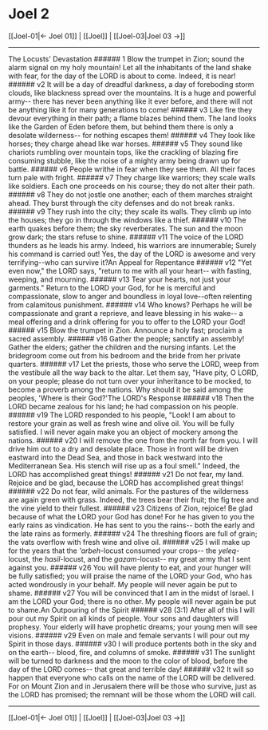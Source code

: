 # Joel 2

[[Joel-01|← Joel 01]] | [[Joel]] | [[Joel-03|Joel 03 →]]
***

The Locusts' Devastation ###### 1 Blow the trumpet in Zion; sound the alarm signal on my holy mountain! Let all the inhabitants of the land shake with fear, for the day of the LORD is about to come. Indeed, it is near! ###### v2 It will be a day of dreadful darkness, a day of foreboding storm clouds, like blackness spread over the mountains. It is a huge and powerful army-- there has never been anything like it ever before, and there will not be anything like it for many generations to come! ###### v3 Like fire they devour everything in their path; a flame blazes behind them. The land looks like the Garden of Eden before them, but behind them there is only a desolate wilderness-- for nothing escapes them! ###### v4 They look like horses; they charge ahead like war horses. ###### v5 They sound like chariots rumbling over mountain tops, like the crackling of blazing fire consuming stubble, like the noise of a mighty army being drawn up for battle. ###### v6 People writhe in fear when they see them. All their faces turn pale with fright. ###### v7 They charge like warriors; they scale walls like soldiers. Each one proceeds on his course; they do not alter their path. ###### v8 They do not jostle one another; each of them marches straight ahead. They burst through the city defenses and do not break ranks. ###### v9 They rush into the city; they scale its walls. They climb up into the houses; they go in through the windows like a thief. ###### v10 The earth quakes before them; the sky reverberates. The sun and the moon grow dark; the stars refuse to shine. ###### v11 The voice of the LORD thunders as he leads his army. Indeed, his warriors are innumerable; Surely his command is carried out! Yes, the day of the LORD is awesome and very terrifying--who can survive it?An Appeal for Repentance ###### v12 "Yet even now," the LORD says, "return to me with all your heart-- with fasting, weeping, and mourning. ###### v13 Tear your hearts, not just your garments." Return to the LORD your God, for he is merciful and compassionate, slow to anger and boundless in loyal love--often relenting from calamitous punishment. ###### v14 Who knows? Perhaps he will be compassionate and grant a reprieve, and leave blessing in his wake-- a meal offering and a drink offering for you to offer to the LORD your God! ###### v15 Blow the trumpet in Zion. Announce a holy fast; proclaim a sacred assembly. ###### v16 Gather the people; sanctify an assembly! Gather the elders; gather the children and the nursing infants. Let the bridegroom come out from his bedroom and the bride from her private quarters. ###### v17 Let the priests, those who serve the LORD, weep from the vestibule all the way back to the altar. Let them say, "Have pity, O LORD, on your people; please do not turn over your inheritance to be mocked, to become a proverb among the nations. Why should it be said among the peoples, 'Where is their God?'The LORD's Response ###### v18 Then the LORD became zealous for his land; he had compassion on his people. ###### v19 The LORD responded to his people, "Look! I am about to restore your grain as well as fresh wine and olive oil. You will be fully satisfied. I will never again make you an object of mockery among the nations. ###### v20 I will remove the one from the north far from you. I will drive him out to a dry and desolate place. Those in front will be driven eastward into the Dead Sea, and those in back westward into the Mediterranean Sea. His stench will rise up as a foul smell." Indeed, the LORD has accomplished great things! ###### v21 Do not fear, my land. Rejoice and be glad, because the LORD has accomplished great things! ###### v22 Do not fear, wild animals. For the pastures of the wilderness are again green with grass. Indeed, the trees bear their fruit; the fig tree and the vine yield to their fullest. ###### v23 Citizens of Zion, rejoice! Be glad because of what the LORD your God has done! For he has given to you the early rains as vindication. He has sent to you the rains-- both the early and the late rains as formerly. ###### v24 The threshing floors are full of grain; the vats overflow with fresh wine and olive oil. ###### v25 I will make up for the years that the _'arbeh_-locust consumed your crops-- the _yeleq_-locust, the _hasil_-locust, and the _gazam_-locust-- my great army that I sent against you. ###### v26 You will have plenty to eat, and your hunger will be fully satisfied; you will praise the name of the LORD your God, who has acted wondrously in your behalf. My people will never again be put to shame. ###### v27 You will be convinced that I am in the midst of Israel. I am the LORD your God; there is no other. My people will never again be put to shame.An Outpouring of the Spirit ###### v28 (3:1) After all of this I will pour out my Spirit on all kinds of people. Your sons and daughters will prophesy. Your elderly will have prophetic dreams; your young men will see visions. ###### v29 Even on male and female servants I will pour out my Spirit in those days. ###### v30 I will produce portents both in the sky and on the earth-- blood, fire, and columns of smoke. ###### v31 The sunlight will be turned to darkness and the moon to the color of blood, before the day of the LORD comes-- that great and terrible day! ###### v32 It will so happen that everyone who calls on the name of the LORD will be delivered. For on Mount Zion and in Jerusalem there will be those who survive, just as the LORD has promised; the remnant will be those whom the LORD will call.

***
[[Joel-01|← Joel 01]] | [[Joel]] | [[Joel-03|Joel 03 →]]
